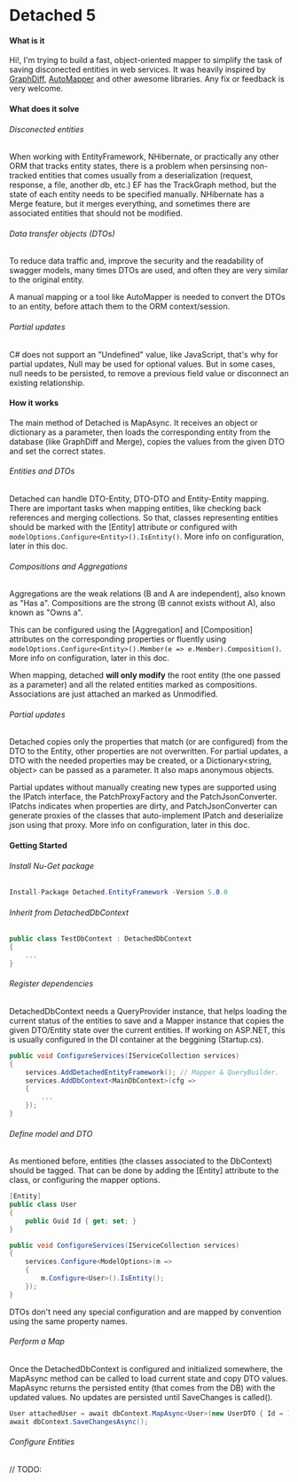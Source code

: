 # Detached 5
#### What is it

Hi!, I'm trying to build a fast, object-oriented mapper to simplify the task of saving disconected entities in web services.
It was heavily inspired by [GraphDiff](https://github.com/zzzprojects/GraphDiff), [AutoMapper](https://github.com/AutoMapper/AutoMapper) and other awesome libraries.
Any fix or feedback is very welcome.

#### What does it solve
###### Disconected entities

When working with EntityFramework, NHibernate, or practically any other ORM that tracks entity states, 
there is a problem when persinsing non-tracked entities that comes usually from a deserialization (request, response, a file, another db, etc.)
EF has the TrackGraph method, but the state of each entity needs to be specified manually.
NHibernate has a Merge feature, but it merges everything, and sometimes there are associated entities that should not be modified.

###### Data transfer objects (DTOs)
To reduce data traffic and, improve the security and the readability of swagger models, many times DTOs are used, and often they are very similar
to the original entity. 

A manual mapping or a tool like AutoMapper is needed to convert the
DTOs to an entity, before attach them to the ORM context/session.

###### Partial updates
C# does not support an "Undefined" value, like JavaScript, that's why for partial 
updates, Null may be used for optional values. But in some cases, null needs to be persisted, to remove 
a previous field value or disconnect an existing relationship.

#### How it works
The main method of Detached is MapAsync. It receives an object or dictionary as a parameter,
then loads the corresponding entity from the database (like GraphDiff and Merge),
copies the values from the given DTO and set the correct states.

###### Entities and DTOs
Detached can handle DTO-Entity, DTO-DTO and Entity-Entity mapping.
There are important tasks when mapping entities, like checking back references
and merging collections. So that, classes representing entities should be marked
with the [Entity] attribute or configured with ```modelOptions.Configure<Entity>().IsEntity()```.
More info on configuration, later in this doc.

###### Compositions and Aggregations
Aggregations are the weak relations (B and A are independent), also known as "Has a".
Compositions are the strong (B cannot exists without A), also known as "Owns a".

This can be configured using the [Aggregation] and [Composition] attributes on the corresponding properties
or fluently using 
```modelOptions.Configure<Entity>().Member(e => e.Member).Composition()```.
More info on configuration, later in this doc.

When mapping, detached **will only modify** the root entity (the one passed as a parameter) and
all the related entities marked as compositions. Associations are just attached an marked as Unmodified.

###### Partial updates
Detached copies only the properties that match (or are configured) from the DTO to the Entity,
other properties are not overwritten.
For partial updates, a DTO with the needed properties may be created, or a Dictionary&lt;string, object&gt;
can be passed as a parameter. It also maps anonymous objects.

Partial updates without manually creating new types are supported using the IPatch interface,
the PatchProxyFactory and the PatchJsonConverter.
IPatchs indicates when properties are dirty, and PatchJsonConverter can generate proxies of the 
classes that auto-implement IPatch and deserialize json using that proxy.
More info on configuration, later in this doc.

#### Getting Started

###### Install Nu-Get package
```cs
Install-Package Detached.EntityFramework -Version 5.0.0
```
###### Inherit from DetachedDbContext
```cs
public class TestDbContext : DetachedDbContext
{
    ...
}
```
###### Register dependencies
DetachedDbContext needs a QueryProvider instance, that helps loading the current status of the entities to save
and a Mapper instance that copies the given DTO/Entity state over the current entities.
If working on ASP.NET, this is usually configured in the DI container at the beggining (Startup.cs).
```cs
public void ConfigureServices(IServiceCollection services)
{
    services.AddDetachedEntityFramework(); // Mapper & QueryBuilder.
    services.AddDbContext<MainDbContext>(cfg =>
    {
        ...
    });
}
```
###### Define model and DTO
As mentioned before, entities (the classes associated to the DbContext) should be tagged.
That can be done by adding the [Entity] attribute to the class, or configuring the mapper options.
```cs
[Entity]
public class User
{
    public Guid Id { get; set; }
}
```

```cs
public void ConfigureServices(IServiceCollection services)
{
    services.Configure<ModelOptions>(m =>
    {
        m.Configure<User>().IsEntity();
    });
}
```
DTOs don't need any special configuration and are mapped by convention using the same property names.

###### Perform a Map
Once the DetachedDbContext is configured and initialized somewhere, the MapAsync method can be called to
load current state and copy DTO values.
MapAsync returns the persisted entity (that comes from the DB) with the updated values. No updates are persisted
until SaveChanges is called().

```cs
User attachedUser = await dbContext.MapAsync<User>(new UserDTO { Id = 1, Name = "NewName" });
await dbContext.SaveChangesAsync();
```

###### Configure Entities

// TODO:
